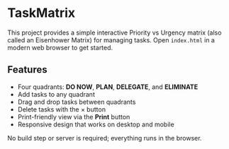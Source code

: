# TaskMatrix

This project provides a simple interactive Priority vs Urgency matrix (also called an Eisenhower Matrix) for managing tasks. Open `index.html` in a modern web browser to get started.

## Features

- Four quadrants: **DO NOW**, **PLAN**, **DELEGATE**, and **ELIMINATE**
- Add tasks to any quadrant
- Drag and drop tasks between quadrants
- Delete tasks with the × button
- Print-friendly view via the **Print** button
- Responsive design that works on desktop and mobile

No build step or server is required; everything runs in the browser.
